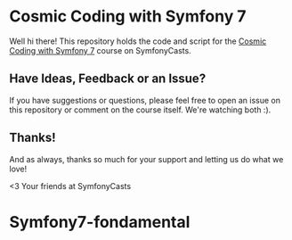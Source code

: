 # Cosmic Coding with Symfony 7

Well hi there! This repository holds the code and script for the
[Cosmic Coding with Symfony 7](https://symfonycasts.com/screencast/symfony7)
course on SymfonyCasts.

## Have Ideas, Feedback or an Issue?

If you have suggestions or questions, please feel free to open an issue
on this repository or comment on the course itself. We're watching both :).

## Thanks!

And as always, thanks so much for your support and letting us do what we love!

<3 Your friends at SymfonyCasts
# Symfony7-fondamental
